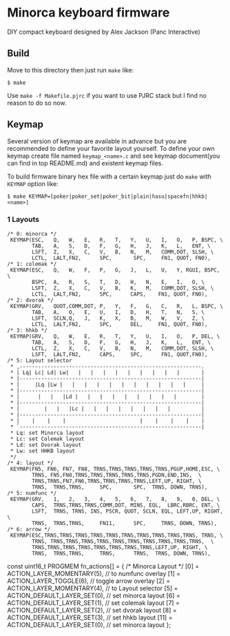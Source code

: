 Minorca keyboard firmware
======================
DIY compact keyboard designed by Alex Jackson (Panc Interactive)




## Build
Move to this directory then just run `make` like:

    $ make

Use `make -f Makefile.pjrc` if you want to use PJRC stack but I find no reason to do so now.


## Keymap
Several version of keymap are available in advance but you are recommended to define your favorite layout yourself. To define your own keymap create file named `keymap_<name>.c` and see keymap document(you can find in top README.md) and existent keymap files.

To build firmware binary hex file with a certain keymap just do `make` with `KEYMAP` option like:

    $ make KEYMAP=[poker|poker_set|poker_bit|plain|hasu|spacefn|hhkb|<name>]


### 1  Layouts
    /* 0: minorca */
	 KEYMAP(ESC,   Q,   W,   E,   R,   T,   Y,   U,   I,   O,   P, BSPC, \
			TAB,   A,   S,   D,   F,   G,   H,   J,   K,   L,   ENT, \
			LSFT,  Z,   X,   C,   V,   B,   N,   M,   COMM,DOT, SLSH, \
			LCTL,  LALT,FN2,	  SPC,	     SPC,     FN1, QUOT, FN0),
    /* 1: colemak */
	 KEYMAP(ESC,   Q,   W,   F,   P,   G,   J,   L,   U,   Y, RGUI, BSPC, \
			BSPC,  A,   R,   S,   T,   D,   H,   N,   E,   I,   O, \
			LSFT,  Z,   X,   C,   V,   B,   K,   M,   COMM,DOT, SLSH, \
			LCTL,  LALT,FN2,	  SPC,	    CAPS,    FN1, QUOT, FN0),
    /* 2: dvorak */
	 KEYMAP(GRV,   QUOT,COMM,DOT, P,   Y,   F,   G,   C,   R,   L, BSPC, \
			TAB,   A,   O,   E,   U,   I,   D,   H,   T,   N,   S, \
			LSFT,  SCLN,Q,   J,   K,   X,   B,   M,   W,   V,   Z, \
			LCTL,  LALT,FN2,	  SPC,	    DEL,     FN1, QUOT, FN0),
    /* 3: hhkb */
	 KEYMAP(GRV,   Q,   W,   E,   R,   T,   Y,   U,   I,   O,   P, DEL, \
			TAB,   A,   S,   D,   F,   G,   H,   J,   K,   L,   ENT, \
			LCTL,  Z,   X,   C,   V,   B,   N,   M,   COMM,DOT, SLSH, \
			LSFT,  LALT,FN2,	  CAPS,	    SPC,      FN1, QUOT,FN0),
    /* 5: Layout selector
     * ,-----------------------------------------------------------.
     * | Lq| Lc| Ld| Lw|   |   |   |   |   |   |   |   |   |       |
     * |-----------------------------------------------------------|
     * |     |Lq |Lw |   |   |   |   |   |   |   |   |   |   |     |
     * |-----------------------------------------------------------|
     * |      |   |   |Ld |   |   |   |   |   |   |   |   |        |
     * |-----------------------------------------------------------|
     * |        |   |   |Lc |   |   |   |   |   |   |   |          |
     * |-----------------------------------------------------------|
     * |    |    |    |                        |    |    |    |    |
     * `-----------------------------------------------------------|
     * Lq: set Minorca layout
     * Lc: set Colemak layout
     * Ld: set Dvorak layout
     * Lw: set HHKB layout
	 */
    /* 4: layout */
	 KEYMAP(FN5, FN6, FN7, FN8, TRNS,TRNS,TRNS,TRNS,TRNS,PGUP,HOME,ESC, \
			TRNS, FN5,FN8,TRNS,TRNS,TRNS,TRNS,TRNS,PGDN,END,INS,  \
			TRNS,TRNS,FN7,FN6,TRNS,TRNS,TRNS,TRNS,LEFT,UP, RIGHT, \
			TRNS,  TRNS,TRNS,	  SPC,	     SPC,  TRNS, DOWN, TRNS),
    /* 5: numfunc */
	 KEYMAP(GRV,   1,   2,   3,   4,   5,   6,   7,   8,   9,   0, DEL, \
			CAPS,  TRNS,TRNS,TRNS,COMM,DOT, MINS, EQL,  LBRC,RBRC, ENT, \
			LSFT,  TRNS, TRNS, INS, PSCR, QUOT, SCLN, EQL, LEFT,UP, RIGHT, \
			TRNS,  TRNS,TRNS,	  FN11,	     SPC,     TRNS, DOWN, TRNS),
    /* 6: arrow */
	 KEYMAP(ESC,TRNS,TRNS,TRNS,TRNS,TRNS,TRNS,TRNS,TRNS,TRNS,TRNS, TRNS, \
			TRNS, TRNS,TRNS,TRNS,TRNS,TRNS,TRNS,TRNS,TRNS,TRNS,TRNS,  \
			TRNS,TRNS,TRNS,TRNS,TRNS,TRNS,TRNS,TRNS,LEFT,UP, RIGHT, \
			TRNS,  TRNS,TRNS,	  TRNS,	     TRNS,  TRNS, DOWN, TRNS),
	 
const uint16_t PROGMEM fn_actions[] = {
    /* Minorca Layout */
    [0] = ACTION_LAYER_MOMENTARY(5),  // to numfunc overlay
    [1] = ACTION_LAYER_TOGGLE(6),     // toggle arrow overlay
    [2] = ACTION_LAYER_MOMENTARY(4),  // to Layout selector
    [5] = ACTION_DEFAULT_LAYER_SET(0),  // set minorca layout
    [6] = ACTION_DEFAULT_LAYER_SET(1),  // set colemak layout
    [7] = ACTION_DEFAULT_LAYER_SET(2),  // set dvorak layout
    [8] = ACTION_DEFAULT_LAYER_SET(3),  // set hhkb layout
    [11] = ACTION_DEFAULT_LAYER_SET(0),  // set minorca layout
	};
